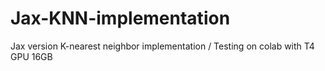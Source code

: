 # Jax-KNN-implementation
Jax version K-nearest neighbor implementation
/
Testing on colab with T4 GPU 16GB
